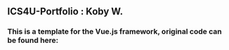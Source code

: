## ICS4U-Portfolio : Koby W.

### This is a template for the Vue.js framework, original code can be found here:
